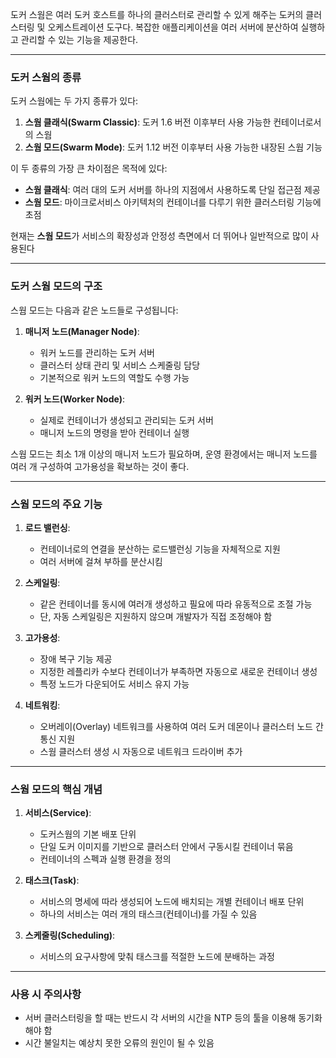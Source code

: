 <p>도커 스웜은 여러 도커 호스트를 하나의 클러스터로 관리할 수 있게 해주는 도커의 클러스터링 및 오케스트레이션 도구다. 복잡한 애플리케이션을 여러 서버에 분산하여 실행하고 관리할 수 있는 기능을 제공한다.</p>
<hr />
<h3 id="도커-스웜의-종류">도커 스웜의 종류</h3>
<p>도커 스웜에는 두 가지 종류가 있다:</p>
<ol>
<li><strong>스웜 클래식(Swarm Classic)</strong>: 도커 1.6 버전 이후부터 사용 가능한 컨테이너로서의 스웜</li>
<li><strong>스웜 모드(Swarm Mode)</strong>: 도커 1.12 버전 이후부터 사용 가능한 내장된 스웜 기능</li>
</ol>
<p>이 두 종류의 가장 큰 차이점은 목적에 있다:</p>
<ul>
<li><strong>스웜 클래식</strong>: 여러 대의 도커 서버를 하나의 지점에서 사용하도록 단일 접근점 제공</li>
<li><strong>스웜 모드</strong>: 마이크로서비스 아키텍처의 컨테이너를 다루기 위한 클러스터링 기능에 초점</li>
</ul>
<p>현재는 <strong>스웜 모드</strong>가 서비스의 확장성과 안정성 측면에서 더 뛰어나 일반적으로 많이 사용된다</p>
<hr />
<h3 id="도커-스웜-모드의-구조">도커 스웜 모드의 구조</h3>
<p>스웜 모드는 다음과 같은 노드들로 구성됩니다:</p>
<ol>
<li><p><strong>매니저 노드(Manager Node)</strong>: </p>
<ul>
<li>워커 노드를 관리하는 도커 서버</li>
<li>클러스터 상태 관리 및 서비스 스케줄링 담당</li>
<li>기본적으로 워커 노드의 역할도 수행 가능</li>
</ul>
</li>
<li><p><strong>워커 노드(Worker Node)</strong>:</p>
<ul>
<li>실제로 컨테이너가 생성되고 관리되는 도커 서버</li>
<li>매니저 노드의 명령을 받아 컨테이너 실행</li>
</ul>
</li>
</ol>
<p>스웜 모드는 최소 1개 이상의 매니저 노드가 필요하며, 운영 환경에서는 매니저 노드를 여러 개 구성하여 고가용성을 확보하는 것이 좋다.</p>
<hr />
<h3 id="스웜-모드의-주요-기능">스웜 모드의 주요 기능</h3>
<ol>
<li><p><strong>로드 밸런싱</strong>: </p>
<ul>
<li>컨테이너로의 연결을 분산하는 로드밸런싱 기능을 자체적으로 지원</li>
<li>여러 서버에 걸쳐 부하를 분산시킴</li>
</ul>
</li>
<li><p><strong>스케일링</strong>: </p>
<ul>
<li>같은 컨테이너를 동시에 여러개 생성하고 필요에 따라 유동적으로 조절 가능</li>
<li>단, 자동 스케일링은 지원하지 않으며 개발자가 직접 조정해야 함</li>
</ul>
</li>
<li><p><strong>고가용성</strong>: </p>
<ul>
<li>장애 복구 기능 제공</li>
<li>지정한 레플리카 수보다 컨테이너가 부족하면 자동으로 새로운 컨테이너 생성</li>
<li>특정 노드가 다운되어도 서비스 유지 가능</li>
</ul>
</li>
<li><p><strong>네트워킹</strong>: </p>
<ul>
<li>오버레이(Overlay) 네트워크를 사용하여 여러 도커 데몬이나 클러스터 노드 간 통신 지원</li>
<li>스웜 클러스터 생성 시 자동으로 네트워크 드라이버 추가</li>
</ul>
</li>
</ol>
<hr />
<h3 id="스웜-모드의-핵심-개념">스웜 모드의 핵심 개념</h3>
<ol>
<li><p><strong>서비스(Service)</strong>: </p>
<ul>
<li>도커스웜의 기본 배포 단위</li>
<li>단일 도커 이미지를 기반으로 클러스터 안에서 구동시킬 컨테이너 묶음</li>
<li>컨테이너의 스펙과 실행 환경을 정의</li>
</ul>
</li>
<li><p><strong>태스크(Task)</strong>: </p>
<ul>
<li>서비스의 명세에 따라 생성되어 노드에 배치되는 개별 컨테이너 배포 단위</li>
<li>하나의 서비스는 여러 개의 태스크(컨테이너)를 가질 수 있음</li>
</ul>
</li>
<li><p><strong>스케줄링(Scheduling)</strong>: </p>
<ul>
<li>서비스의 요구사항에 맞춰 태스크를 적절한 노드에 분배하는 과정</li>
</ul>
</li>
</ol>
<hr />
<h3 id="사용-시-주의사항">사용 시 주의사항</h3>
<ul>
<li>서버 클러스터링을 할 때는 반드시 각 서버의 시간을 NTP 등의 툴을 이용해 동기화해야 함</li>
<li>시간 불일치는 예상치 못한 오류의 원인이 될 수 있음</li>
</ul>